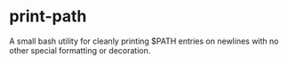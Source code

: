 # print-path

A small bash utility for cleanly printing $PATH entries on
newlines with no other special formatting or decoration.
